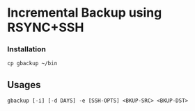 # Incremental Backup using RSYNC+SSH

### Installation
```
cp gbackup ~/bin
```

## Usages

```
gbackup [-i] [-d DAYS] -e [SSH-OPTS] <BKUP-SRC> <BKUP-DST> 
```


